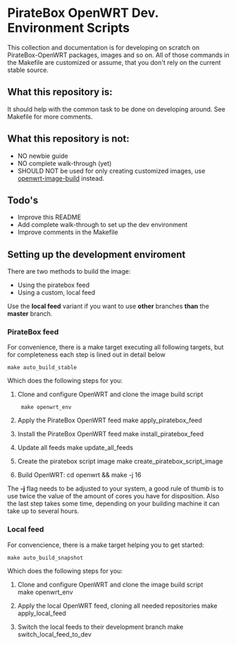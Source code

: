 # PirateBox OpenWRT Dev. Environment Scripts

This collection and documentation is for developing on scratch on PirateBox-OpenWRT packages, images and so on. All of those commands in the Makefile are customized or assume, that you don't rely on the current stable source.

## What this repository is:
It should help with the common task to be done on developing around. See Makefile for more comments.

## What this repository is __not__:
* NO newbie guide
* NO complete walk-through (yet)
* SHOULD NOT be used for only creating customized images, use [openwrt-image-build](http://wiki.openwrt.org/doc/howto/obtain.firmware.generate) instead.

## Todo's
* Improve this README
* Add complete walk-through to set up the dev environment
* Improve comments in the Makefile

## Setting up the development enviroment
There are two methods to build the image:
* Using the piratebox feed
* Using a custom, local feed

Use the __local feed__ variant if you want to use __other__ branches __than__ the __master__ branch.

### PirateBox feed
For convenience, there is a make target executing all following targets, but for completeness each step is lined out in detail below

    make auto_build_stable
    
Which does the following steps for you:
    
1. Clone and configure OpenWRT and clone the image build script
    
        make openwrt_env

2. Apply the PirateBox OpenWRT feed
       make apply_piratebox_feed

3. Install the PirateBox OpenWRT feed
       make install_piratebox_feed

4. Update all feeds
       make update_all_feeds

5. Create the piratebox script image
       make create_piratebox_script_image

6. Build OpenWRT:
       cd openwrt && make -j 16

The __-j__ flag needs to be adjusted to your system, a good rule of thumb is to use twice the value of the amount of cores you have for disposition. Also the last step takes some time, depending on your building machine it can take up to several hours.

### Local feed
For convencience, there is a make target helping you to get started:
 
    make auto_build_snapshot
    
Which does the following steps for you:

1. Clone and configure OpenWRT and clone the image build script    
        make openwrt_env

2. Apply the local OpenWRT feed, cloning all needed repositories
       make apply_local_feed

3. Switch the local feeds to their development branch
       make switch_local_feed_to_dev
